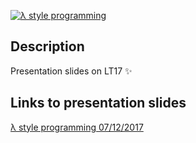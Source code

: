[![λ style programming](https://gitpitch.com/assets/badge.svg)](https://github.com/wonha/LT17)
## Description
Presentation slides on LT17 :sparkles:<br/>
## Links to presentation slides
[λ style programming 07/12/2017](https://gitpitch.com/wonha/LT17/master?p=functional_style/)
